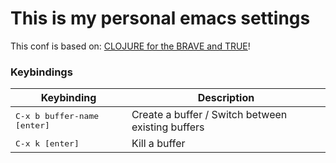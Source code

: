 # This is my personal emacs settings

This conf is based on: 
[CLOJURE for the BRAVE and TRUE](http://www.braveclojure.com/basic-emacs/)!

### Keybindings

Keybinding         | Description
-------------------|------------------------------------------------------------
<kbd>C-x b buffer-name [enter]</kbd> | Create a buffer / Switch between existing buffers
<kbd>C-x k [enter]</kbd> | Kill a buffer
